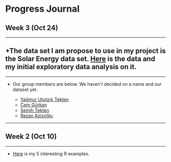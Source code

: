 # Progress Journal
## Week 3 (Oct 24)
---
  +The data set I am propose to use in my project is the Solar Energy data set. [Here](https://www.kaggle.com/dronio/SolarEnergy/data) is the data and my initial exploratory data analysis on it.
---

---
+ Our group members are below. We haven't decided on a name and our dataset yet.

  + [Yağmur Ulutürk Tekten](https://mef-bda503.github.io/pj-uluturktekteny/)
  + [Cem Gürkan](https://mef-bda503.github.io/pj-gurkanc/)
  + [Semih Tekten](https://mef-bda503.github.io/pj-tektens/) 
  + [Rezan Azizoğlu](https://mef-bda503.github.io/pj-rezan/) 
  
---

## Week 2 (Oct 10)
---

+ [Here](files/URA_homework_1.html) is my 5 interesting R examples. 
